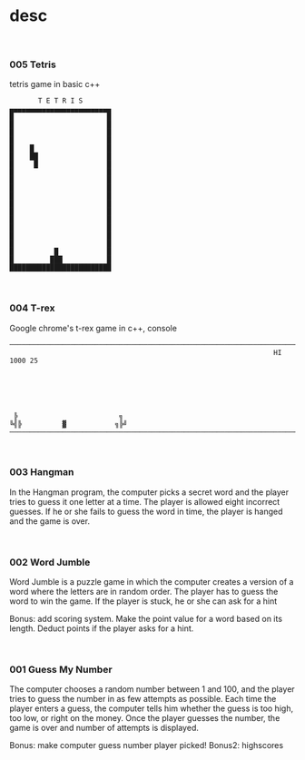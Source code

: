 # desc


<br>

### 005 Tetris
tetris game in basic c++

```
       T E T R I S
▄▄▄▄▄▄▄▄▄▄▄▄▄▄▄▄▄▄▄▄▄▄▄▄▄
█                       █
█                       █
█                       █
█                       █
█    █                  █
█    ██                 █
█     █                 █
█                       █
█                       █
█                       █
█                       █
█                       █
█                       █
█                       █
█                       █
█                       █
█                       █
█          █            █
█         ███           █
█████████████████████████
```


<br>

### 004 T-rex
Google chrome's t-rex game in c++, console

```
──────────────────────────────────────────────────────────────────────────────
                                                                 HI 1000 25






 ╠                         ╗
╚╣╠          ▓            ╗╠╝
──────────────────────────────────────────────────────────────────────────────
```

<br>

### 003 Hangman
In the Hangman program, the computer picks a secret word and the player tries to guess it one letter at a time.
The player is allowed eight incorrect guesses.
If he or she fails to guess the word in time, the player is hanged and the game is over.



<br>

###  002 Word Jumble
Word Jumble is a puzzle game in which the computer creates a version of a
word where the letters are in random order. The player has to guess the word to
win the game. If the player is stuck, he or she can ask for a hint

Bonus: add scoring system. Make the point value for a word based on its length.
Deduct points if the player asks for a hint.

<br>

### 001 Guess My Number
The computer chooses a random number between 1 and 100, and
the player tries to guess the number in as few attempts as possible.
Each time the player enters a guess, the computer tells him whether the guess is too high,
too low, or right on the money. Once the player guesses the number, the game is
over and number of attempts is displayed.

Bonus: make computer guess number player picked!
Bonus2: highscores
